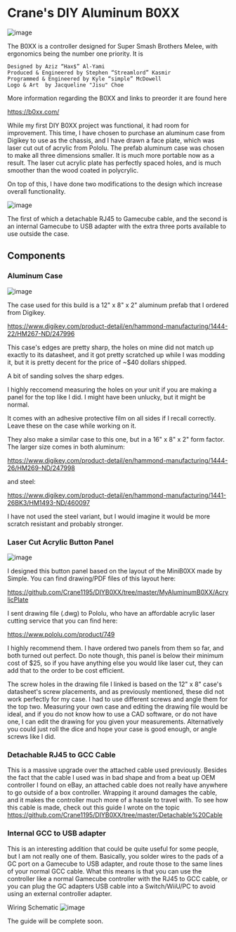 # Crane's DIY Aluminum B0XX
![image](https://i.imgur.com/u44Nq8T.jpg)

The B0XX is a controller designed for Super Smash Brothers Melee, with ergonomics being the number one priority. It is

    Designed by Aziz “Hax$” Al-Yami
    Produced & Engineered by Stephen “Streamlord” Kasmir
    Programmed & Engineered by Kyle “simple” McDowell
    Logo & Art  by Jacqueline "Jisu" Choe

More information regarding the B0XX and links to preorder it are found here

https://b0xx.com/

While my first DIY B0XX project was functional, it had room for improvement. This time, I have chosen to purchase an aluminum case from Digikey to use as the chassis, and I have drawn a face plate, which was laser cut out of acrylic from Pololu. The prefab aluminum case was chosen to make all three dimensions smaller. It is much more portable now as a result. The laser cut acrylic plate has perfectly spaced holes, and is much smoother than the wood coated in polycrylic.

On top of this, I have done two modifications to the design which increase overall functionality.

![image](https://i.imgur.com/LMoBayj.jpg)

The first of which a detachable RJ45 to Gamecube cable, and the second is an internal Gamecube to USB adapter with the extra three ports available to use outside the case.

## Components

### Aluminum Case
![image](https://i.imgur.com/7dGkZdS.jpg)

The case used for this build is a 12" x 8" x 2" aluminum prefab that I ordered from Digikey.

https://www.digikey.com/product-detail/en/hammond-manufacturing/1444-22/HM267-ND/247996

This case's edges are pretty sharp, the holes on mine did not match up exactly to its datasheet, and it got pretty scratched up while I was modding it, but it is pretty decent for the price of ~$40 dollars shipped.

A bit of sanding solves the sharp edges.

I highly reccomend measuring the holes on your unit if you are making a panel for the top like I did. I might have been unlucky, but it might be normal.

It comes with an adhesive protective film on all sides if I recall correctly. Leave these on the case while working on it.

They also make a similar case to this one, but in a 16" x 8" x 2" form factor. The larger size comes in both aluminum:

https://www.digikey.com/product-detail/en/hammond-manufacturing/1444-26/HM269-ND/247998

and steel:

https://www.digikey.com/product-detail/en/hammond-manufacturing/1441-26BK3/HM1493-ND/460097

I have not used the steel variant, but I would imagine it would be more scratch resistant and probably stronger.

### Laser Cut Acrylic Button Panel
![image](https://i.imgur.com/0ZhgDX8.jpg)

I designed this button panel based on the layout of the MiniB0XX made by Simple. You can find drawing/PDF files of this layout here:

https://github.com/Crane1195/DIYB0XX/tree/master/MyAluminumB0XX/AcrylicPlate

I sent drawing file (.dwg) to Pololu, who have an affordable acrylic laser cutting service that you can find here:

https://www.pololu.com/product/749

I highly recommend them. I have ordered two panels from them so far, and both turned out perfect. Do note though, this panel is below their minimum cost of $25, so if you have anything else you would like laser cut, they can add that to the order to be cost efficient.

The screw holes in the drawing file I linked is based on the 12" x 8" case's datasheet's screw placements, and as previously mentioned, these did not work perfectly for my case. I had to use different screws and angle them for the top two. Measuring your own case and editing the drawing file would be ideal, and if you do not know how to use a CAD software, or do not have one, I can edit the drawing for you given your measurements. Alternatively you could just roll the dice and hope your case is good enough, or angle screws like I did.

### Detachable RJ45 to GCC Cable
This is a massive upgrade over the attached cable used previously. Besides the fact that the cable I used was in bad shape and from a beat up OEM controller I found on eBay, an attached cable does not really have anywhere to go outside of a box controller. Wrapping it around damages the cable, and it makes the controller much more of a hassle to travel with. To see how this cable is made, check out this guide I wrote on the topic https://github.com/Crane1195/DIYB0XX/tree/master/Detachable%20Cable

### Internal GCC to USB adapter
This is an interesting addition that could be quite useful for some people, but I am not really one of them. Basically, you solder wires to the pads of a GC port on a Gamecube to USB adapter, and route those to the same lines of your normal GCC cable. What this means is that you can use the controller like a normal Gamecube controller with the RJ45 to GCC cable, or you can plug the GC adapters USB cable into a Switch/WiiU/PC to avoid using an external controller adapter.





Wiring Schematic
![image](https://camo.githubusercontent.com/e8696673eb8698e2e7a6e50c574682dc869a7e0e/68747470733a2f2f692e696d6775722e636f6d2f7a346f5a50324f2e6a7067)


The guide will be complete soon.
